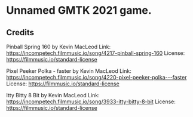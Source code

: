 # Unnamed GMTK 2021 game.

## Credits
Pinball Spring 160 by Kevin MacLeod
Link: https://incompetech.filmmusic.io/song/4217-pinball-spring-160
License: https://filmmusic.io/standard-license

Pixel Peeker Polka - faster by Kevin MacLeod
Link: https://incompetech.filmmusic.io/song/4220-pixel-peeker-polka---faster
License: https://filmmusic.io/standard-license

Itty Bitty 8 Bit by Kevin MacLeod
Link: https://incompetech.filmmusic.io/song/3933-itty-bitty-8-bit
License: https://filmmusic.io/standard-license